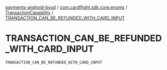 [payments-android-byod](../../index.md) / [com.cardflight.sdk.core.enums](../index.md) / [TransactionCapability](index.md) / [TRANSACTION_CAN_BE_REFUNDED_WITH_CARD_INPUT](./-t-r-a-n-s-a-c-t-i-o-n_-c-a-n_-b-e_-r-e-f-u-n-d-e-d_-w-i-t-h_-c-a-r-d_-i-n-p-u-t.md)

# TRANSACTION_CAN_BE_REFUNDED_WITH_CARD_INPUT

`TRANSACTION_CAN_BE_REFUNDED_WITH_CARD_INPUT`